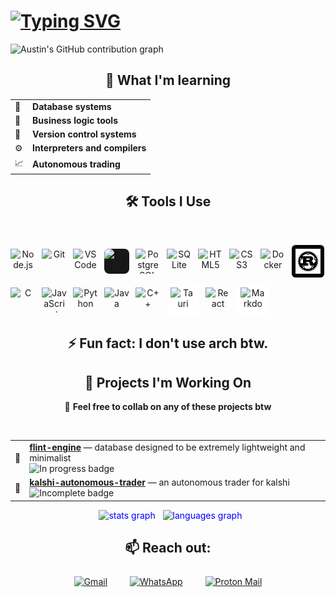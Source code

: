 # [![Typing SVG](https://readme-typing-svg.demolab.com/?lines=👋+Hi,+I'm+Austin&size=30)](https://git.io/typing-svg)

![Austin's GitHub contribution graph](https://activity-graph.vercel.app/graph?username=anb2473&theme=react-dark&hide_border=true&custom_title=GitHub%20Activity)

<h2 align="center"> 🌱 What I'm learning </h2>

<table align="center">
  <tr>
    <td>💾</td>
    <td><strong>Database systems</strong></td>
  </tr>
  <tr>
    <td>🏢</td>
    <td><strong>Business logic tools</strong></td>
  </tr>
  <tr>
    <td>🔄</td>
    <td><strong>Version control systems</strong></td>
  </tr>
  <tr>
    <td>⚙️</td>
    <td><strong>Interpreters and compilers</strong></td>
  </tr>
  <tr>
    <td>📈</td>
    <td><strong>Autonomous trading</strong></td>
  </tr>
</table>

<h2 align="center"> 🛠️ Tools I Use </h2>

<br>

<p align="center" style="display:flex; flex-wrap: wrap; gap: 10px; align-items: center;">
  <img src="https://cdn.jsdelivr.net/gh/devicons/devicon/icons/nodejs/nodejs-original.svg" alt="Node.js" width="40" height="40"/>
  <img src="https://cdn.jsdelivr.net/gh/devicons/devicon/icons/git/git-original.svg" alt="Git" width="40" height="40"/>
  <img src="https://cdn.jsdelivr.net/gh/devicons/devicon/icons/vscode/vscode-original.svg" alt="VSCode" width="40" height="40"/>
  <img src="https://github.githubassets.com/images/modules/logos_page/GitHub-Mark.png" alt="GitHub" width="40" height="40" style="background:#181717; border-radius:8px;"/>
  <img src="https://cdn.jsdelivr.net/gh/devicons/devicon/icons/postgresql/postgresql-original.svg" alt="PostgreSQL" width="40" height="40"/>
  <img src="https://cdn.jsdelivr.net/gh/devicons/devicon/icons/sqlite/sqlite-original.svg" alt="SQLite" width="40" height="40"/>
  <img src="https://cdn.jsdelivr.net/gh/devicons/devicon/icons/html5/html5-original.svg" alt="HTML5" width="40" height="40"/>
  <img src="https://cdn.jsdelivr.net/gh/devicons/devicon/icons/css3/css3-original.svg" alt="CSS3" width="40" height="40"/>
  <img src="https://cdn.jsdelivr.net/gh/devicons/devicon/icons/docker/docker-original.svg" alt="Docker" width="40" height="40"/>
  <img src="https://raw.githubusercontent.com/edent/SuperTinyIcons/master/images/svg/rust.svg" alt="Rust" width="40" height="40" style="background:#000; border-radius:6px; padding:6px;"/>
  <img src="https://cdn.jsdelivr.net/gh/devicons/devicon/icons/c/c-original.svg" alt="C" width="40" height="40"/>
  <img src="https://cdn.jsdelivr.net/gh/devicons/devicon/icons/javascript/javascript-original.svg" alt="JavaScript" width="40" height="40"/>
  <img src="https://cdn.jsdelivr.net/gh/devicons/devicon/icons/python/python-original.svg" alt="Python" width="40" height="40"/>
  <img src="https://cdn.jsdelivr.net/gh/devicons/devicon/icons/java/java-original.svg" alt="Java" width="40" height="40"/>
  <img src="https://cdn.jsdelivr.net/gh/devicons/devicon/icons/cplusplus/cplusplus-original.svg" alt="C++" width="40" height="40"/>
  <img src="https://cdn.jsdelivr.net/npm/simple-icons@v9/icons/tauri.svg" alt="Tauri" width="40" height="40" style="background:#fff; border-radius:6px; padding:6px;"/>
  <img src="https://cdn.jsdelivr.net/gh/devicons/devicon/icons/react/react-original.svg" alt="React" width="40" height="40"/>
  <img src="https://cdn.jsdelivr.net/npm/simple-icons@v9/icons/markdown.svg" alt="Markdown" width="40" height="40" style="background:#fff; border-radius:6px; padding:6px;"/>
</p>

<h2 align="center"> ⚡ Fun fact: I don't use arch btw. </h2>

<h2 align="center">🧩 Projects I'm Working On</h2>

<p align="center">
  💞️ <strong>Feel free to collab on any of these projects btw</strong>
</p>

<br>

<table align="center">
  <tr>
    <td>💾</td>
    <td>
      <strong><a href="https://github.com/anb2473/flint-engine">flint-engine</a></strong>  
      — database designed to be extremely lightweight and minimalist  
      <br>
      <img src="https://img.shields.io/badge/status-in%20progress-yellow?style=flat-square" alt="In progress badge"/>
    </td>
  </tr>
  <tr>
    <td>🤖</td>
    <td>
      <strong><a href="https://github.com/anb2473/kalshi-autonomous-trader">kalshi-autonomous-trader</a></strong>  
      — an autonomous trader for kalshi  
      <br>
      <img src="https://img.shields.io/badge/status-incomplete-red?style=flat-square" alt="Incomplete badge"/>
    </td>
  </tr>
</table>

<div align="center">
  <p style="color:blue;">
  <img src="https://github-readme-stats.vercel.app/api?username=anb2473&hide_title=false&hide_rank=false&show_icons=true&include_all_commits=true&count_private=true&disable_animations=false&theme=dracula&locale=en&hide_border=false" height="150" alt="stats graph"  />
  <img src="https://github-readme-stats.vercel.app/api/top-langs?username=anb2473&local=en&hide_title=false&layout=compact&card_width=320&langs_count=5&theme=dracula&hide_border=false" height="150" alt="languages graph"  />
  </p>
</div>

<h2 align="center">📫 Reach out:</h2>

<p align="center" style="display: flex; justify-content: center; gap: 20px;">
  <a href="mailto:austinnabilblass@gmail.com" target="_blank" style="padding: 8px;">
    <img alt="Gmail" src="https://img.shields.io/badge/Gmail-D14836?style=for-the-badge&logo=gmail&logoColor=white" />
  </a>

  <a href="https://wa.me/12024001681" target="_blank" style="padding: 8px;">
    <img alt="WhatsApp" src="https://img.shields.io/badge/WhatsApp-25D366?style=for-the-badge&logo=whatsapp&logoColor=white" />
  </a>

  <a href="mailto:yourprotonemail@proton.me" target="_blank" style="padding: 8px;">
    <img alt="Proton Mail" src="https://img.shields.io/badge/Proton%20Mail-8B8BFF?style=for-the-badge&logo=protonmail&logoColor=white" />
  </a>
</p>
